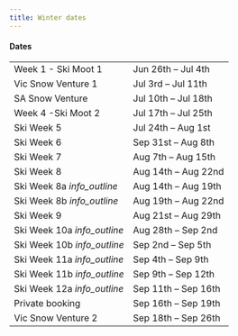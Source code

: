 ```yaml
---
title: Winter dates
---
```

<h4 class='dates-title'>Dates</h4>
<div class='dates-container'>
  <table class='dates'>
    <tr><td>Week 1 - Ski Moot 1</td><td>Jun 26th – Jul 4th</td></tr>
    <tr><td>Vic Snow Venture 1</td><td>Jul 3rd – Jul 11th</td></tr>
    <tr><td>SA Snow Venture</td><td>Jul 10th – Jul 18th</td></tr>
    <tr><td>Week 4 -Ski Moot 2</td><td>Jul 17th – Jul 25th</td></tr>
    <tr><td>Ski Week 5</td><td>Jul 24th – Aug 1st</td></tr>
    <tr><td>Ski Week 6</td><td>Sep 31st – Aug 8th</td></tr>
    <tr><td>Ski Week 7</td><td>Aug 7th – Aug 15th</td></tr>
    <tr><td>Ski Week 8</td><td>Aug 14th – Aug 22nd</td></tr>
    <tr><td>Ski Week 8a <i class='material-icons' title='Join us for a half week, or book for the whole week.'>info_outline</i></td><td>Aug 14th – Aug 19th</td></tr>
    <tr><td>Ski Week 8b <i class='material-icons' title='Join us for a half week, or book for the whole week.'>info_outline</i></td><td>Aug 19th – Aug 22nd</td></tr>
    <tr><td>Ski Week 9</td><td>Aug 21st – Aug 29th</td></tr>
    <tr><td>Ski Week 10a <i class='material-icons' title='Join us for a half week, or book for the whole week.'>info_outline</i></td><td>Aug 28th – Sep 2nd</td></tr>
    <tr><td>Ski Week 10b <i class='material-icons' title='Join us for a half week, or book for the whole week.'>info_outline</i></td><td>Sep 2nd – Sep 5th</td></tr>
    <tr><td>Ski Week 11a <i class='material-icons' title='Join us for a half week, or book for the whole week.'>info_outline</i></td><td>Sep 4th – Sep 9th</td></tr>
    <tr><td>Ski Week 11b <i class='material-icons' title='Join us for a half week, or book for the whole week.'>info_outline</i></td><td>Sep 9th – Sep 12th</td></tr>
    <tr><td>Ski Week 12a <i class='material-icons' title='Join us for a half week, or book for the whole week.'>info_outline</i></td><td>Sep 11th – Sep 16th</td></tr>
    <tr><td>Private booking</td><td>Sep 16th – Sep 19th</td></tr>
    <tr><td>Vic Snow Venture 2</td><td>Sep 18th – Sep 26th</td></tr>
  </table>
</div>
